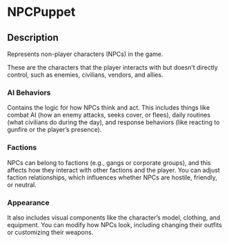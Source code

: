 # NPCPuppet

## Description

Represents non-player characters (NPCs) in the game.

These are the characters that the player interacts with but doesn’t directly control, such as enemies, civilians, vendors, and allies.

### AI Behaviors

Contains the logic for how NPCs think and act. This includes things like combat AI (how an enemy attacks, seeks cover, or flees), daily routines (what civilians do during the day), and response behaviors (like reacting to gunfire or the player’s presence).

### Factions

NPCs can belong to factions (e.g., gangs or corporate groups), and this affects how they interact with other factions and the player. You can adjust faction relationships, which influences whether NPCs are hostile, friendly, or neutral.

### Appearance

It also includes visual components like the character’s model, clothing, and equipment. You can modify how NPCs look, including changing their outfits or customizing their weapons.
